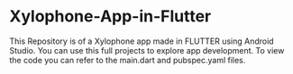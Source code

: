 # Xylophone-App-in-Flutter
This Repository is of a Xylophone app made in FLUTTER using Android Studio. 
You can use this full projects to explore app development.
To view the code you can refer to the main.dart and pubspec.yaml files.
